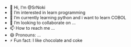 - 👋 Hi, I’m @SrNoki
- 👀 I’m interested in learn programming
- 🌱 I’m currently learning python and i want to learn COBOL
- 💞️ I’m looking to collaborate on ...
- 📫 How to reach me ...
- 😄 Pronouns: ...
- ⚡ Fun fact: I like chocolate and coke

<!---
SrNoki/SrNoki is a ✨ special ✨ repository because its `README.md` (this file) appears on your GitHub profile.
You can click the Preview link to take a look at your changes.
--->
